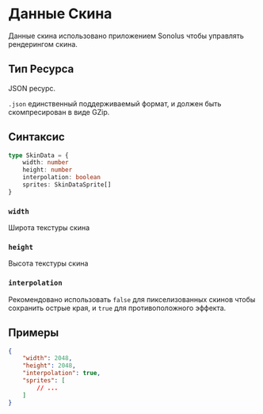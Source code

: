 # Данные Скина

Данные скина использовано приложением Sonolus чтобы управлять рендерингом скина.

## Тип Ресурса

JSON ресурс.

`.json` единственный поддерживаемый формат, и должен быть скомпресирован в виде GZip.

## Синтаксис

```ts
type SkinData = {
    width: number
    height: number
    interpolation: boolean
    sprites: SkinDataSprite[]
}
```

### `width`

Широта текстуры скина

### `height`

Высота текстуры скина

### `interpolation`

Рекомендовано использовать `false` для пикселизованных скинов чтобы сохранить острые края, и `true` для противоположного эффекта.

## Примеры

```json
{
    "width": 2048,
    "height": 2048,
    "interpolation": true,
    "sprites": [
        // ...
    ]
}
```
